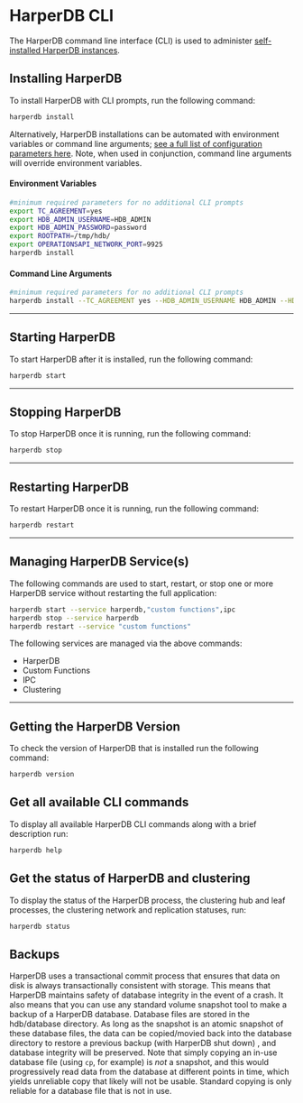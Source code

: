 # HarperDB CLI

The HarperDB command line interface (CLI) is used to administer [self-installed HarperDB instances](./install-harperdb/).

## Installing HarperDB

To install HarperDB with CLI prompts, run the following command:

```bash
harperdb install
```

Alternatively, HarperDB installations can be automated with environment variables or command line arguments; [see a full list of configuration parameters here](configuration.md#Using-the-Configuration-File-and-Naming-Conventions). Note, when used in conjunction, command line arguments will override environment variables.

#### Environment Variables

```bash
#minimum required parameters for no additional CLI prompts
export TC_AGREEMENT=yes
export HDB_ADMIN_USERNAME=HDB_ADMIN
export HDB_ADMIN_PASSWORD=password
export ROOTPATH=/tmp/hdb/
export OPERATIONSAPI_NETWORK_PORT=9925
harperdb install
```

#### Command Line Arguments

```bash
#minimum required parameters for no additional CLI prompts
harperdb install --TC_AGREEMENT yes --HDB_ADMIN_USERNAME HDB_ADMIN --HDB_ADMIN_PASSWORD password --ROOTPATH /tmp/hdb/ --OPERATIONSAPI_NETWORK_PORT 9925
```

***

## Starting HarperDB

To start HarperDB after it is installed, run the following command:

```bash
harperdb start
```

***

## Stopping HarperDB

To stop HarperDB once it is running, run the following command:

```bash
harperdb stop
```

***

## Restarting HarperDB

To restart HarperDB once it is running, run the following command:

```bash
harperdb restart
```

***

## Managing HarperDB Service(s)

The following commands are used to start, restart, or stop one or more HarperDB service without restarting the full application:

```bash
harperdb start --service harperdb,"custom functions",ipc
harperdb stop --service harperdb
harperdb restart --service "custom functions"
```

The following services are managed via the above commands:

* HarperDB
* Custom Functions
* IPC
* Clustering

***

## Getting the HarperDB Version

To check the version of HarperDB that is installed run the following command:

```bash
harperdb version
```

## Get all available CLI commands

To display all available HarperDB CLI commands along with a brief description run:

```bash
harperdb help
```

## Get the status of HarperDB and clustering

To display the status of the HarperDB process, the clustering hub and leaf processes, the clustering network and replication statuses, run:

```bash
harperdb status
```

## Backups

HarperDB uses a transactional commit process that ensures that data on disk is always transactionally consistent with storage. This means that HarperDB maintains safety of database integrity in the event of a crash. It also means that you can use any standard volume snapshot tool to make a backup of a HarperDB database. Database files are stored in the hdb/database directory. As long as the snapshot is an atomic snapshot of these database files, the data can be copied/movied back into the database directory to restore a previous backup (with HarperDB shut down) , and database integrity will be preserved. Note that simply copying an in-use database file (using `cp`, for example) is _not_ a snapshot, and this would progressively read data from the database at different points in time, which yields unreliable copy that likely will not be usable. Standard copying is only reliable for a database file that is not in use.
